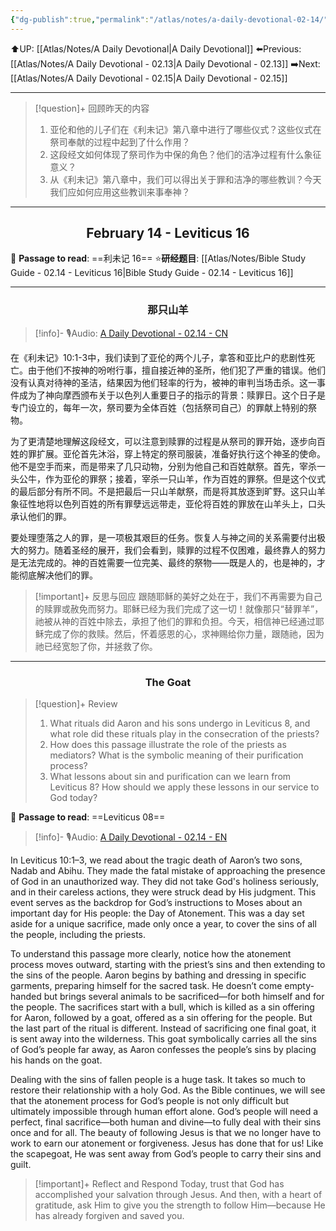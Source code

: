 ```yaml
---
{"dg-publish":true,"permalink":"/atlas/notes/a-daily-devotional-02-14/"}
---
```


 ⬆️UP: [[Atlas/Notes/A Daily Devotional\|A Daily Devotional]]
⬅️Previous: [[Atlas/Notes/A Daily Devotional - 02.13\|A Daily Devotional - 02.13]]
➡️Next: [[Atlas/Notes/A Daily Devotional - 02.15\|A Daily Devotional - 02.15]]

---

> [!question]+ 回顾昨天的内容
> 1. 亚伦和他的儿子们在《利未记》第八章中进行了哪些仪式？这些仪式在祭司奉献的过程中起到了什么作用？
> 2. 这段经文如何体现了祭司作为中保的角色？他们的洁净过程有什么象征意义？
> 3. 从《利未记》第八章中，我们可以得出关于罪和洁净的哪些教训？今天我们应如何应用这些教训来事奉神？


---
## <center>February 14 - Leviticus 16</center>

📖 **Passage to read**: ==利未记 16==
⭐**研经题目**: [[Atlas/Notes/Bible Study Guide - 02.14 - Leviticus 16\|Bible Study Guide - 02.14 - Leviticus 16]]

---
### <center>那只山羊</center>

> [!info]- 🎙️Audio: [A Daily Devotional - 02.14 - CN]()

在《利未记》10:1-3中，我们读到了亚伦的两个儿子，拿答和亚比户的悲剧性死亡。由于他们不按神的吩咐行事，擅自接近神的圣所，他们犯了严重的错误。他们没有认真对待神的圣洁，结果因为他们轻率的行为，被神的审判当场击杀。这一事件成为了神向摩西颁布关于以色列人重要日子的指示的背景：赎罪日。这个日子是专门设立的，每年一次，祭司要为全体百姓（包括祭司自己）的罪献上特别的祭物。

为了更清楚地理解这段经文，可以注意到赎罪的过程是从祭司的罪开始，逐步向百姓的罪扩展。亚伦首先沐浴，穿上特定的祭司服装，准备好执行这个神圣的使命。他不是空手而来，而是带来了几只动物，分别为他自己和百姓献祭。首先，宰杀一头公牛，作为亚伦的罪祭；接着，宰杀一只山羊，作为百姓的罪祭。但是这个仪式的最后部分有所不同。不是把最后一只山羊献祭，而是将其放逐到旷野。这只山羊象征性地将以色列百姓的所有罪孽远远带走，亚伦将百姓的罪放在山羊头上，口头承认他们的罪。

要处理堕落之人的罪，是一项极其艰巨的任务。恢复人与神之间的关系需要付出极大的努力。随着圣经的展开，我们会看到，赎罪的过程不仅困难，最终靠人的努力是无法完成的。神的百姓需要一位完美、最终的祭物——既是人的，也是神的，才能彻底解决他们的罪。

> [!important]+ 反思与回应
跟随耶稣的美好之处在于，我们不再需要为自己的赎罪或赦免而努力。耶稣已经为我们完成了这一切！就像那只“替罪羊”，祂被从神的百姓中除去，承担了他们的罪和负担。今天，相信神已经通过耶稣完成了你的救赎。然后，怀着感恩的心，求神赐给你力量，跟随祂，因为祂已经宽恕了你，并拯救了你。



---
### <center>The Goat</center>

> [!question]+ Review
> 1. What rituals did Aaron and his sons undergo in Leviticus 8, and what role did these rituals play in the consecration of the priests?
> 2. How does this passage illustrate the role of the priests as mediators? What is the symbolic meaning of their purification process?
> 3. What lessons about sin and purification can we learn from Leviticus 8? How should we apply these lessons in our service to God today?

📖 **Passage to read**: ==Leviticus 08==

> [!info]- 🎙️Audio: [A Daily Devotional - 02.14 - EN]()  

In Leviticus 10:1–3, we read about the tragic death of Aaron’s two sons, Nadab and Abihu. They made the fatal mistake of approaching the presence of God in an unauthorized way. They did not take God's holiness seriously, and in their careless actions, they were struck dead by His judgment. This event serves as the backdrop for God’s instructions to Moses about an important day for His people: the Day of Atonement. This was a day set aside for a unique sacrifice, made only once a year, to cover the sins of all the people, including the priests.

To understand this passage more clearly, notice how the atonement process moves outward, starting with the priest’s sins and then extending to the sins of the people. Aaron begins by bathing and dressing in specific garments, preparing himself for the sacred task. He doesn’t come empty-handed but brings several animals to be sacrificed—for both himself and for the people. The sacrifices start with a bull, which is killed as a sin offering for Aaron, followed by a goat, offered as a sin offering for the people. But the last part of the ritual is different. Instead of sacrificing one final goat, it is sent away into the wilderness. This goat symbolically carries all the sins of God’s people far away, as Aaron confesses the people’s sins by placing his hands on the goat.

Dealing with the sins of fallen people is a huge task. It takes so much to restore their relationship with a holy God. As the Bible continues, we will see that the atonement process for God’s people is not only difficult but ultimately impossible through human effort alone. God’s people will need a perfect, final sacrifice—both human and divine—to fully deal with their sins once and for all. The beauty of following Jesus is that we no longer have to work to earn our atonement or forgiveness. Jesus has done that for us! Like the scapegoat, He was sent away from God’s people to carry their sins and guilt. 

> [!important]+ Reflect and Respond
Today, trust that God has accomplished your salvation through Jesus. And then, with a heart of gratitude, ask Him to give you the strength to follow Him—because He has already forgiven and saved you.

























